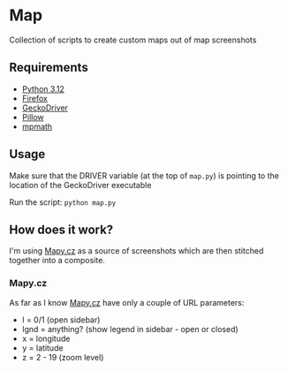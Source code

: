 # Map
Collection of scripts to create custom maps out of map screenshots

## Requirements
- [Python 3.12](https://www.python.org/downloads)
- [Firefox](https://www.mozilla.org/en-US/firefox/new)
- [GeckoDriver](https://github.com/mozilla/geckodriver)
- [Pillow](https://pypi.org/project/pillow/)
- [mpmath](https://mpmath.org/)

## Usage
Make sure that the DRIVER variable (at the top of `map.py`)
is pointing to the location of the GeckoDriver executable

Run the script: `python map.py`

## How does it work?
I'm using [Mapy.cz](https://mapy.cz) as a source of screenshots which are
then stitched together into a composite.

### Mapy.cz
As far as I know [Mapy.cz](https://mapy.cz) have only a couple
of URL parameters:
- l = 0/1 (open sidebar)
- lgnd = anything? (show legend in sidebar - open or closed)
- x = longitude
- y = latitude
- z = 2 - 19 (zoom level)
